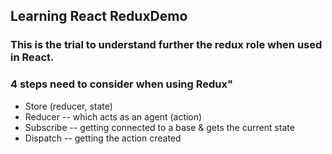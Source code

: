 ## Learning React ReduxDemo


### This is the trial to understand further the redux role when used in React.
### 4 steps need to consider when using Redux"

 - Store (reducer, state)
 - Reducer -- which acts as an agent (action)
 - Subscribe -- getting connected to a base & gets the current state
 - Dispatch -- getting the action created
